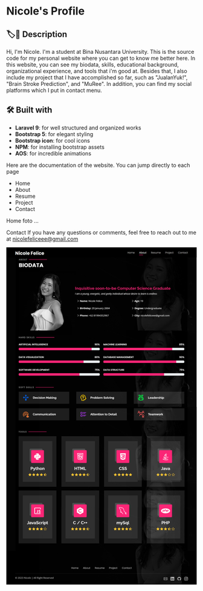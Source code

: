 # Nicole's Profile

## 🏷🔖 Description
Hi, I'm Nicole. I'm a student at Bina Nusantara University. This is the source code for my personal website where you can get to know me better here. In this website, you can see my biodata, skills, educational background, organizational experience, and tools that i'm good at. Besides that, I also include my project that I have accomplished so far, such as "JualanYuk!", "Brain Stroke Prediction", and "MuRee". In addition, you can find my social platforms which I put in contact menu.

## 🛠️ Built with
- **Laravel 9**: for well structured and organized works
- **Bootstrap 5**: for elegant styling
- **Bootstrap icon**: for cool icons
- **NPM**: for installing bootstrap assets
- **AOS**: for incredible animations 

Here are the documentation of the website. You can jump directly to each page 
- Home
- About
- Resume
- Project
- Contact

Home
foto
...

Contact
If you have any questions or comments, feel free to reach out to me at nicolefeliceee@gmail.com


![about](https://github.com/nicolefeliceee/MyProfile/blob/main/public/sl3/readme/aboutFull.png)


